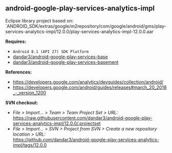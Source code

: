 ## android-google-play-services-analytics-impl

Eclipse library project based on:<br/>
`ANDROID_SDK/extras/google/m2repository/com/google/android/gms/play-services-analytics-impl/12.0.0/play-services-analytics-impl-12.0.0.aar

**Requires:**
- `Android 8.1 (API 27) SDK Platform`
- [dandar3/android-google-play-services-base](https://github.com/dandar3/android-google-play-services-base/tree/12.0.0)
- [dandar3/android-google-play-services-basement](https://github.com/dandar3/android-google-play-services-basement/tree/12.0.0)

**References:**
- https://developers.google.com/analytics/devguides/collection/android/
- https://developers.google.com/android/guides/releases#march_20_2018_-_version_1200

**SVN checkout:**
- _File > Import... > Team > Team Project Set > URL:_<br/>
  https://raw.githubusercontent.com/dandar3/android-google-play-services-analytics-impl/12.0.0/.projectset
- _File > Import... > SVN > Project from SVN > Create a new repository location > URL:_<br/> 
  https://github.com/dandar3/android-google-play-services-analytics-impl/tags/12.0.0
